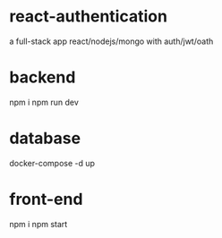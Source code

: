 # react-authentication
a full-stack app react/nodejs/mongo with auth/jwt/oath

# backend 
npm i
npm run dev

# database
docker-compose -d up

# front-end
npm i
npm start
